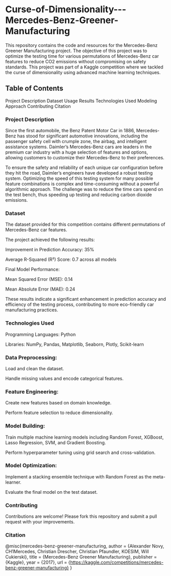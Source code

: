 # Curse-of-Dimensionality---Mercedes-Benz-Greener-Manufacturing

This repository contains the code and resources for the Mercedes-Benz Greener Manufacturing project. The objective of this project was to optimize the testing time for various permutations of Mercedes-Benz car features to reduce CO2 emissions without compromising on safety standards. This project was part of a Kaggle competition where we tackled the curse of dimensionality using advanced machine learning techniques.

## Table of Contents
Project Description
Dataset
Usage
Results
Technologies Used
Modeling Approach
Contributing
Citation

### Project Description
Since the first automobile, the Benz Patent Motor Car in 1886, Mercedes-Benz has stood for significant automotive innovations, including the passenger safety cell with crumple zone, the airbag, and intelligent assistance systems. Daimler’s Mercedes-Benz cars are leaders in the premium car industry with a huge selection of features and options, allowing customers to customize their Mercedes-Benz to their preferences.

To ensure the safety and reliability of each unique car configuration before they hit the road, Daimler’s engineers have developed a robust testing system. Optimizing the speed of this testing system for many possible feature combinations is complex and time-consuming without a powerful algorithmic approach. The challenge was to reduce the time cars spend on the test bench, thus speeding up testing and reducing carbon dioxide emissions.

### Dataset
The dataset provided for this competition contains different permutations of Mercedes-Benz car features.

The project achieved the following results:

Improvement in Prediction Accuracy: 35%

Average R-Squared (R²) Score: 0.7 across all models

Final Model Performance:

Mean Squared Error (MSE): 0.14

Mean Absolute Error (MAE): 0.24

These results indicate a significant enhancement in prediction accuracy and efficiency of the testing process, contributing to more eco-friendly car manufacturing practices.

### Technologies Used
Programming Languages: Python

Libraries: NumPy, Pandas, Matplotlib, Seaborn, Plotly, Scikit-learn

### Data Preprocessing:

Load and clean the dataset.

Handle missing values and encode categorical features.

### Feature Engineering:

Create new features based on domain knowledge.

Perform feature selection to reduce dimensionality.

### Model Building:

Train multiple machine learning models including Random Forest, XGBoost, Lasso Regression, SVM, and Gradient Boosting.

Perform hyperparameter tuning using grid search and cross-validation.

### Model Optimization:

Implement a stacking ensemble technique with Random Forest as the meta-learner.

Evaluate the final model on the test dataset.

### Contributing

Contributions are welcome! Please fork this repository and submit a pull request with your improvements.

### Citation
@misc{mercedes-benz-greener-manufacturing,
    author = {Alexander Novy, CH1Mercedes, Christian Drescher, Christian Pfaundler, KOESIM, Will Cukierski},
    title = {Mercedes-Benz Greener Manufacturing},
    publisher = {Kaggle},
    year = {2017},
    url = {https://kaggle.com/competitions/mercedes-benz-greener-manufacturing}
}
